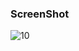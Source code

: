 ### ScreenShot

![10](https://github.com/user-attachments/assets/cd600660-e5d4-49c1-b278-ab0e94c27ba0)
